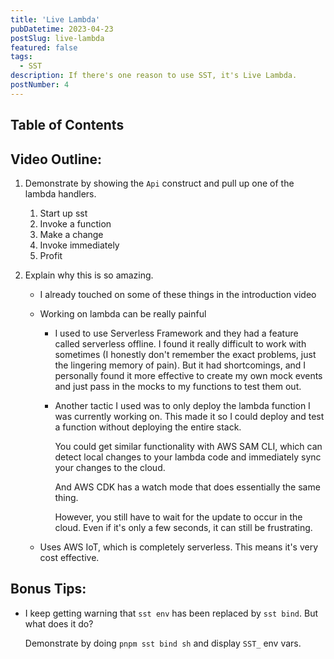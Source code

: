 ```yaml
---
title: 'Live Lambda'
pubDatetime: 2023-04-23
postSlug: live-lambda
featured: false
tags:
  - SST
description: If there's one reason to use SST, it's Live Lambda.
postNumber: 4
---
```


## Table of Contents

## Video Outline:

1. Demonstrate by showing the `Api` construct and pull up one of the lambda
   handlers.
   1. Start up sst
   1. Invoke a function
   1. Make a change
   1. Invoke immediately
   1. Profit
2. Explain why this is so amazing.

   - I already touched on some of these things in the introduction video
   - Working on lambda can be really painful

     - I used to use Serverless Framework and they had a feature called
       serverless offline. I found it really difficult to work with
       sometimes (I honestly don't remember the exact problems, just the
       lingering memory of pain). But it had shortcomings, and I personally
       found it more effective to create my own mock events and just pass in
       the mocks to my functions to test them out.
     - Another tactic I used was to only deploy the lambda function I was
       currently working on. This made it so I could deploy and test a
       function without deploying the entire stack.

       You could get similar functionality with AWS SAM CLI, which can
       detect local changes to your lambda code and immediately sync your
       changes to the cloud.

       And AWS CDK has a watch mode that does essentially the same thing.

       However, you still have to wait for the update to occur in the cloud.
       Even if it's only a few seconds, it can still be frustrating.

   - Uses AWS IoT, which is completely serverless. This means it's very cost
     effective.

## Bonus Tips:
- I keep getting warning that `sst env` has been replaced by `sst bind`. But
  what does it do?

  Demonstrate by doing `pnpm sst bind sh` and display `SST_` env vars.
